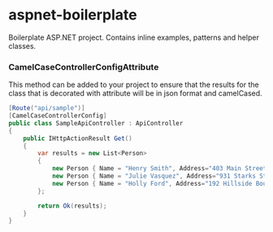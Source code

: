 # aspnet-boilerplate
Boilerplate ASP.NET project. Contains inline examples, patterns and helper classes. 

### CamelCaseControllerConfigAttribute
This method can be added to your project to ensure that the results for the class that is decorated with attribute will be in json format and camelCased.

```csharp
[Route("api/sample")]
[CamelCaseControllerConfig]
public class SampleApiController : ApiController
{
    public IHttpActionResult Get()
    {
        var results = new List<Person>
        {
            new Person { Name = "Henry Smith", Address="403 Main Street" },
            new Person { Name = "Julie Vasquez", Address="931 Starks Street" },
            new Person { Name = "Holly Ford", Address="192 Hillside Boulevard" }
        };

        return Ok(results);
    }
}
```
